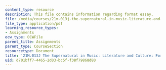 ```yaml
---
content_type: resource
description: This file contains information regarding format essay.
file: /media/courses/21m-013j-the-supernatural-in-music-literature-and-culture-fall-2013/d701bff744652d03bc5ff38f79868d80_MIT21M_013JF13_FormatEssay.pdf
file_type: application/pdf
learning_resource_types:
- Assignments
ocw_type: OCWFile
parent_title: Assignments
parent_type: CourseSection
resourcetype: Document
title: '21M.013J The Supernatural in Music: Literature and Culture: Format Your Essay'
uid: d701bff7-4465-2d03-bc5f-f38f79868d80
---
```

